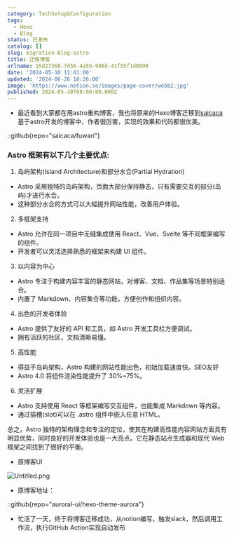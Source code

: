 ```yaml
---
category: TechSetup&Configuration
tags:
  - Hexo
  - Blog
status: 已发布
catalog: []
slug: migration-blog-astro
title: 迁移博客
urlname: 15d27368-7d56-4a55-998d-41f55f1d0998
date: '2024-05-10 11:41:00'
updated: '2024-06-26 18:26:00'
image: 'https://www.notion.so/images/page-cover/webb2.jpg'
published: 2024-05-10T08:00:00.000Z
---
```

- 最近看到大家都在用astro重构博客，我也将原来的Hexo博客迁移到[saicaca](https://github.com/saicaca/fuwari)基于astro开发的博客中，作者很厉害，实现的效果和代码都很优美。

::github{repo="saicaca/fuwari"}


### Astro 框架有以下几个主要优点:



1. 岛屿架构(Island Architecture)和部分水合(Partial Hydration)
- Astro 采用独特的岛屿架构，页面大部分保持静态，只有需要交互的部分(岛屿)才进行水合。
- 这种部分水合的方式可以大幅提升网站性能，改善用户体验。

2. 多框架支持
- Astro 允许在同一项目中无缝集成使用 React、Vue、Svelte 等不同框架编写的组件。
- 开发者可以灵活选择熟悉的框架来构建 UI 组件。

3. 以内容为中心
- Astro 专注于构建内容丰富的静态网站，对博客、文档、作品集等场景特别适合。
- 内置了 Markdown、内容集合等功能，方便创作和组织内容。

4. 出色的开发者体验
- Astro 提供了友好的 API 和工具，如 Astro 开发工具栏方便调试。
- 拥有活跃的社区，文档清晰易懂。

5. 高性能
- 得益于岛屿架构，Astro 构建的网站性能出色，初始加载速度快。SEO友好
- Astro 4.0 将组件渲染性能提升了 30%~75%。

6. 灵活扩展
- Astro 支持使用 React 等框架编写交互组件，也能集成 Markdown 等内容。
- 通过插槽(slot)可以在 .astro 组件中嵌入任意 HTML。

总之，Astro 独特的架构理念和专注的定位，使其在构建高性能内容网站方面具有明显优势，同时良好的开发体验也是一大亮点。它在静态站点生成器和现代 Web 框架之间找到了很好的平衡。

- 原博客UI

![Untitled.png](https://prod-files-secure.s3.us-west-2.amazonaws.com/5d24fe63-e567-4804-86f9-9fdc62e13082/3d59c350-432a-4fb6-a08f-0638fef2026e/Untitled.png?X-Amz-Algorithm=AWS4-HMAC-SHA256&X-Amz-Content-Sha256=UNSIGNED-PAYLOAD&X-Amz-Credential=ASIAZI2LB46664RESIMQ%2F20250315%2Fus-west-2%2Fs3%2Faws4_request&X-Amz-Date=20250315T213231Z&X-Amz-Expires=3600&X-Amz-Security-Token=IQoJb3JpZ2luX2VjEMb%2F%2F%2F%2F%2F%2F%2F%2F%2F%2FwEaCXVzLXdlc3QtMiJHMEUCIFXdMiMyXAgV%2FW00bb0EDFgMdzBxiGRpZ28Qipe%2FBqXPAiEAlCHq6BpAD2o3e8TRa%2F44hgTzCS4ZOiwo4Vi1gGnZ3Ukq%2FwMIHxAAGgw2Mzc0MjMxODM4MDUiDOp760HMNXVOhl7TnircAzHGnQeDNbKJbhQ%2BIS0PQyY0XrqJe2TBCqfsTLCEvt7mCdCferDxK20VBI%2FAKe52guAZ3Wih9Ty115lnFMVs7BbleL3urHmd9k7orAxytoam5K4Zc0Y1tvD3v%2FbUu%2BAvWPZogmepkWWxnzBaeqk93yCslg4rHIZs3kc%2FTeljiehDWbEGBu58%2FLagEGo8esBpEpK4jTa%2FNmFFlzcgLR5Gls%2FLLd47UYYTwiaHgHrw0kPWlzdKC5qD9BG6qln3z1ORpVUHST2AxnWdj%2FpjBh0iOJt6NvdxKqmBXr4Es3I7soMkzuEhaQVTLIpMcyiweDIGuT5W9bq4hSndhZIX1Zpfu%2Fe7opgL%2BNL4KlZXaTxspLbbSGl64%2FGTxj1LyKiv3Qv9Tb6Pdu1MpCVwGuA9%2FeL9ztyjkatCWoHjFIuTITpAgTK3Er5c4HyETD%2FlB1so1Opj93KdvxW%2FRMBlrZVMEwZgu6n0JGW5yeEh48BPLwp7Eh3JLviqKpV3TFOia%2FJy7LzdxgYR9fzxx%2FwzBigo60KlBKY1OiA7awuHc5ghm4wS3B0xm6tUE0TLLXD13OpoyO%2BCyU4c6pjPizCKRobV39lvTRGK%2FXFh7srm1EHD4OYk5MiyV%2FYtVU0mQYUs3VLzMOjg174GOqUBsUKKLOXs3jiPiaug9eXnNChkmH1G12rDoloKaHurOi2SuVLppKpUXfOFqSvf8tjVfOAvYo0dadHXkOQcBNfTmKbAvFDLp%2BBtYiuxZ%2F9rzb%2FPxI%2Fm08Tt1GJGUBRFTy1hVxhW8y5DRMGhwnHHXoZ7KVzbIjXR8xPbpg0dPN0b5trkd8ie1te9ly0Mb7FrS2fJRZb2Diz%2Bl5lDzQFjcktuFo8eTBYs&X-Amz-Signature=375cf33ccb7ea96325011431399c23f960c959b09e6e0b34b5200387e5760a50&X-Amz-SignedHeaders=host&x-id=GetObject)

- 原博客地址：

::github{repo="auroral-ui/hexo-theme-aurora"}

- 忙活了一天，终于将博客迁移成功，从notion编写，触发slack，然后调用工作流，执行GitHub Action实现自动发布
